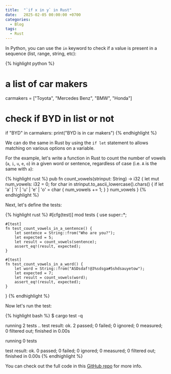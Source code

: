 ```yaml
---
title:  "`if x in y` in Rust"
date:   2025-02-05 00:00:00 +0700
categories:
  - Blog
tags:
  - Rust
---
```

In Python, you can  use the `in` keyword to check if a value is present in a sequence (list, range, string, etc):

{% highlight python %}
# a list of car makers
carmakers = ["Toyota", "Mercedes Benz", "BMW", "Honda"]

# check if BYD in list or not
if "BYD" in carmakers:
    print("BYD is in car makers")
{% endhighlight %}

We can do the same in Rust by using the `if let` statement to allows matching on various options on a variable.

For the example, let's write a function in Rust to count the number of vowels (`a`, `i`, `u`, `e`, `o`) in a 
given word or sentence, regardless of case (i.e. `A` is the same with `a`):

{% highlight rust %}
pub fn count_vowels(strinput: String) -> i32 {
    let mut num_vowels: i32 = 0;
    for char in strinput.to_ascii_lowercase().chars() {
        if let 'a' | 'i' | 'u' | 'e' | 'o' = char {
            num_vowels += 1;
        }
    }
    num_vowels
}
{% endhighlight %}

Next, let's define the tests:

{% highlight rust %}
#[cfg(test)]
mod tests {
    use super::*;

    #[test]
    fn test_count_vowels_in_a_sentence() {
        let sentence = String::from("Who are you?");
        let expected = 5;
        let result = count_vowels(sentence);
        assert_eq!(result, expected);
    }

    #[test]
    fn test_count_vowels_in_a_word() {
        let word = String::from("ASDsdaf!@3%sdsga#5shdsauyetow");
        let expected = 7;
        let result = count_vowels(word);
        assert_eq!(result, expected);
    }
}
{% endhighlight %}

Now let's run the test:

{% highlight bash %}
$ cargo test -q

running 2 tests
..
test result: ok. 2 passed; 0 failed; 0 ignored; 0 measured; 0 filtered out; finished in 0.00s


running 0 tests

test result: ok. 0 passed; 0 failed; 0 ignored; 0 measured; 0 filtered out; finished in 0.00s
{% endhighlight %}

You can check out the full code in this [GitHub repo][github-repo] for more info.

[github-repo]: https://github.com/GandhiNN/rust-leetcode/blob/master/problem_set/easy/count_vowels/src/lib.rs
